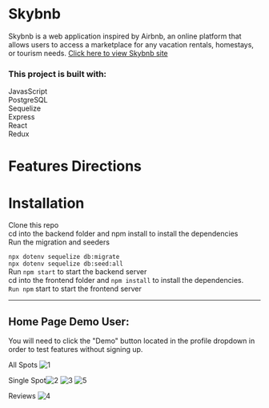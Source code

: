 # Skybnb

Skybnb is a web application inspired by Airbnb, an online platform that allows users to access a marketplace for any vacation rentals, homestays, or tourism needs. [Click here to view Skybnb site](https://skybnb-jl.onrender.com/)

### This project is built with:

JavasScript
<br/>
PostgreSQL
<br/>
Sequelize
<br/>
Express
<br/>
React
<br/>
Redux

# Features Directions

# Installation
Clone this repo
<br/>
cd into the backend folder and npm install to install the dependencies
<br/>
Run the migration and seeders
<br/>

```npx dotenv sequelize db:migrate```
<br/>
```npx dotenv sequelize db:seed:all```
<br/>
Run ```npm start``` to start the backend server
<br/>
cd into the frontend folder and ```npm install``` to install the dependencies.
<br/>
```Run npm``` start to start the frontend server

---

## Home Page Demo User:

You will need to click the "Demo" button located in the profile dropdown in order to test features without signing up.

All Spots 
![1](https://user-images.githubusercontent.com/98433650/221076867-ca2ee7cd-c779-4f43-8715-a4e025f70a4c.png)

Single Spot![2](https://user-images.githubusercontent.com/98433650/221076946-5cc10b31-11c2-4734-84d4-3a4b4a06bb70.png)
![3](https://user-images.githubusercontent.com/98433650/221076953-a8daeebc-82a7-404e-bcfe-90796131ded4.png)
![5](https://user-images.githubusercontent.com/98433650/221076992-04fb3982-bab6-404d-9390-be00e6306de2.png)

Reviews
![4](https://user-images.githubusercontent.com/98433650/221077018-1582ea64-d181-4976-bada-2047e57ba91a.png)

